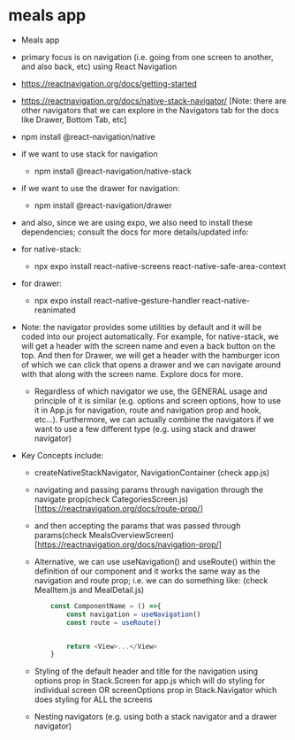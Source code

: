 # meals app

- Meals app
- primary focus is on navigation (i.e. going from one screen to another, and also back, etc) using React Navigation
- https://reactnavigation.org/docs/getting-started
- https://reactnavigation.org/docs/native-stack-navigator/ [Note: there are other navigators that we can explore in the Navigators tab for the docs like Drawer, Bottom Tab, etc]
- npm install @react-navigation/native
- if we want to use stack for navigation
  - npm install @react-navigation/native-stack
- if we want to use the drawer for navigation:

  - npm install @react-navigation/drawer

- and also, since we are using expo, we also need to install these dependencies; consult the docs for more details/updated info:
- for native-stack:
  - npx expo install react-native-screens react-native-safe-area-context
- for drawer:

  - npx expo install react-native-gesture-handler react-native-reanimated

- Note: the navigator provides some utilities by default and it will be coded into our project automatically. For example, for native-stack, we will get a header with the screen name and even a back button on the top. And then for Drawer, we will get a header with the hamburger icon of which we can click that opens a drawer and we can navigate around with that along with the screen name. Explore docs for more.

  - Regardless of which navigator we use, the GENERAL usage and principle of it is similar (e.g. options and screen options, how to use it in App.js for navigation, route and navigation prop and hook, etc...). Furthermore, we can actually combine the navigators if we want to use a few different type (e.g. using stack and drawer navigator)

- Key Concepts include:

  - createNativeStackNavigator, NavigationContainer (check app.js)
  - navigating and passing params through navigation through the navigate prop(check CategoriesScreen.js) [https://reactnavigation.org/docs/route-prop/]
  - and then accepting the params that was passed through params(check MealsOverviewScreen) [https://reactnavigation.org/docs/navigation-prop/]
  - Alternative, we can use useNavigation() and useRoute() within the definition of our component and it works the same way as the navigation and route prop; i.e. we can do something like: (check MealItem.js and MealDetail.js)

    ```Javascript
        const ComponentName = () =>{
            const navigation = useNavigation()
            const route = useRoute()


            return <View>...</View>
        }
    ```

  - Styling of the default header and title for the navigation using options prop in Stack.Screen for app.js which will do styling for individual screen OR screenOptions prop in Stack.Navigator which does styling for ALL the screens
  - Nesting navigators (e.g. using both a stack navigator and a drawer navigator)
